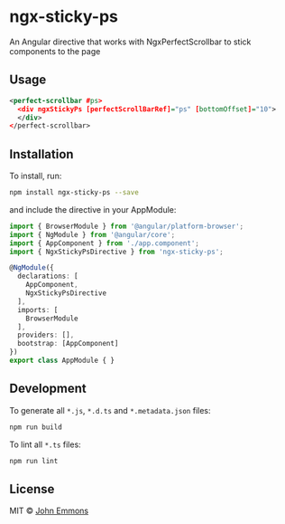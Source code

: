 # ngx-sticky-ps

An Angular directive that works with NgxPerfectScrollbar to stick components to the page

## Usage

```xml
<perfect-scrollbar #ps>
  <div ngxStickyPs [perfectScrollBarRef]="ps" [bottomOffset]="10">
  </div>
</perfect-scrollbar>
```

## Installation

To install, run:

```bash
npm install ngx-sticky-ps --save
```

and include the directive in your AppModule:

```typescript
import { BrowserModule } from '@angular/platform-browser';
import { NgModule } from '@angular/core';
import { AppComponent } from './app.component';
import { NgxStickyPsDirective } from 'ngx-sticky-ps';

@NgModule({
  declarations: [
    AppComponent,
    NgxStickyPsDirective
  ],
  imports: [
    BrowserModule
  ],
  providers: [],
  bootstrap: [AppComponent]
})
export class AppModule { }
```

## Development

To generate all `*.js`, `*.d.ts` and `*.metadata.json` files:

```bash
npm run build
```

To lint all `*.ts` files:

```bash
npm run lint
```

## License

MIT © [John Emmons](mailto:emmons.johnm@gmail.com)

